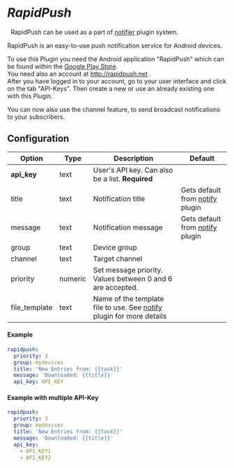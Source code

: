 # *RapidPush*
<div class="alert alert-success" role="info">
  
  <span class="glyphicon glyphicon glyphicon-cog"></span>
  &nbsp; RapidPush can be used as a part of [notifier](/Plugins/Notifiers) plugin system.
</div>
RapidPush is an easy-to-use push notification service for Android devices.  

To use this Plugin you need the Android application "RapidPush" which can be found within the [Google Play Store](https://play.google.com/store/apps/details?id=com.syncoorp.rapidpush).  
You need also an account at http://rapidpush.net .  
After you have logged in to your account, go to your user interface and click on the tab "API-Keys". Then create a new or use an already existing one with this Plugin.

You can now also use the channel feature, to send broadcast notifications to your subscribers.
## Configuration
| Option |Type|  Description | Default |
| --- | ---| --- |---|
| **api_key**| text| User's API key. Can also be a list. **Required**
|title|text|Notification title|Gets default from [notify](/Plugins/Notifiers/notify) plugin|
|message|text| Notification message| Gets default from [notify](/Plugins/Notifiers/notify) plugin
|group|text|Device group
|channel|text|Target channel
|priority|numeric| Set message priority. Values between 0 and 6 are accepted.|
| file_template | text|Name of the template file to use. See [notify](/Plugins/Notifiers/notify) plugin for more details| 

#### Example
```yaml
rapidpush:
  priority: 3
  group: mydevices
  title: 'New Entries from: {{task}}'
  message: 'Downloaded: {{title}}'
  api_key: API_KEY
```

#### Example with multiple API-Key
```yaml
rapidpush:
  priority: 3
  group: mydevices
  title: 'New Entries from: {{task}}'
  message: 'Downloaded: {{title}}'
  api_key:
    - API_KEY1
    - API_KEY2
```